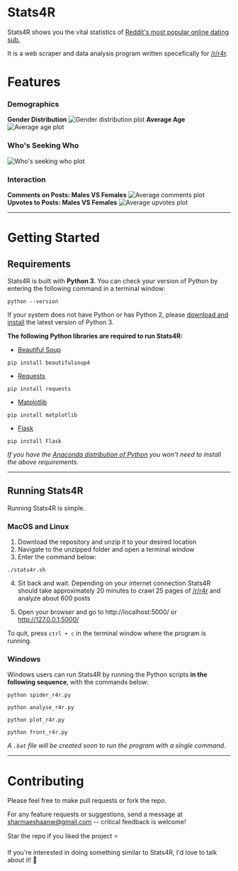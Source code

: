 # Stats4R

Stats4R shows you the vital statistics of [Reddit's most popular online dating sub.](https://www.reddit.com/r/r4r)

It is a web scraper and data analysis program written specefically for [/r/r4r](https://www.reddit.com/r/r4r).

# Features

### Demographics
__Gender Distribution__
![Gender distribution plot]("https://github.com/sharmaeshaan/Stats4R/blob/dev/screenshots/population.png")
__Average Age__
![Average age plot]("https://github.com/sharmaeshaan/Stats4R/blob/dev/screenshots/ages.png")
### Who's Seeking Who
![Who's seeking who plot]("https://github.com/sharmaeshaan/Stats4R/blob/dev/screenshots/seeking.png")
### Interaction
__Comments on Posts: Males VS Females__
![Average comments plot]("https://github.com/sharmaeshaan/Stats4R/blob/dev/screenshots/comments.png")
__Upvotes to Posts: Males VS Females__
![Average upvotes plot]("https://github.com/sharmaeshaan/Stats4R/blob/dev/screenshots/upvotes.png")

---

# Getting Started

## Requirements

Stats4R is built with **Python 3**.  You can check your version of Python by entering the following command in a terminal window:
```
python --version
```
If your system does not have Python or has Python 2, please [download and install]((https://www.python.org/downloads/)) the latest version of Python 3.

**The following Python libraries are required to run Stats4R:**
- [Beautiful Soup](https://www.crummy.com/software/BeautifulSoup/bs4/doc/#installing-beautiful-soup)
```
pip install beautifulsoup4
```
- [Requests](http://docs.python-requests.org/en/master/user/install/#install)
```
pip install requests
```
- [Matplotlib](https://matplotlib.org/users/installing.html)
```
pip install matplotlib
```
- [Flask](http://flask.pocoo.org/)
```
pip install Flask
```
*If you have the [Anaconda distribution of Python](https://www.anaconda.com/download/) you won't need to install the above requirements.*

--- 

## Running Stats4R

Running Stats4R is simple.
### __MacOS and Linux__
1. Download the repository and unzip it to your desired location
2. Navigate to the unzipped folder and open a terminal window
3. Enter the command below:
```
./stats4r.sh
```
4. Sit back and wait. Depending on your internet connection Stats4R should take approximately 20 minutes to crawl 25 pages of [/r/r4r](https://www.reddit.com/r/r4r) and analyze about 600 posts

4. Open your browser and go to http://localhost:5000/ or http://127.0.0.1:5000/

To quit, press `ctrl + c` in the terminal window where the program is running.

### __Windows__

Windows users can run Stats4R by running the Python scripts __in the following sequence__, with the commands below:
```
python spider_r4r.py
```
```
python analyse_r4r.py
```
```
python plot_r4r.py
```
```
python front_r4r.py
```
_A `.bat` file will be created soon to run the program with a single command._

---

# Contributing

Please feel free to make pull requests or fork the repo. 

For any feature requests or suggestions, send a message at sharmaeshaanw@gmail.com -- critical feedback is welcome!

Star the repo if you liked the project :star:

If you're interested in doing something similar to Stats4R, I'd love to talk about it!  :raised_hands: